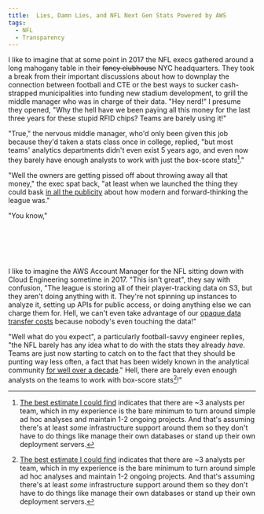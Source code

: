 ```yaml
---
title:  Lies, Damn Lies, and NFL Next Gen Stats Powered by AWS
tags:
  - NFL
  - Transparency
---
```


I like to imagine that at some point in 2017 the NFL execs gathered
around a long mahogany table in their <del>fancy clubhouse</del> 
NYC headquarters. They took a break from their important discussions
about how to downplay the connection between football and CTE
or the best ways to sucker cash-strapped municipalities into funding
new stadium development, to grill the middle manager who was in charge of
their data. "Hey nerd!" I presume they opened, "Why the hell have we
been paying all this money for the last three years for these stupid 
RFID chips? Teams are barely using it!" 

"True," the nervous middle manager, who'd only been given this job because
they'd taken a stats class once in college, replied, "but most teams' analytics
departments didn't even exist 5 years ago, and even now they barely 
have enough analysts to work with just the box-score stats[^analysts]."

"Well the owners are getting pissed off about throwing away all that
money," the exec spat back, "at least when we launched the thing they
could bask [in all the publicity](https://www.forbes.com/sites/jasonbelzer/2014/07/31/nfl-partners-with-zebra-technologies-to-provide-next-generation-player-tracking/?sh=12c3c4755598)
about how modern and forward-thinking the league was."

"You know," 

<br>
<br>
<br>
<br>



I like to imagine the AWS Account Manager for the NFL sitting down with
Cloud Engineering sometime in 2017. "This isn't great", they say with
confusion, "The league is storing all of their player-tracking data
on S3, but they aren't doing anything with it. They're not spinning up
instances to analyze it, setting up APIs for public access, or doing
anything else we can charge them for. Hell, we can't even take 
advantage of our [opaque data transfer costs](https://www.lastweekinaws.com/blog/understanding-data-transfer-in-aws/)
because nobody's even touching the data!"

"Well what do you expect", a particularly football-savvy engineer
replies, "the NFL barely
has any idea what to do with the stats they already _have_. Teams
are just now starting to catch on to the fact that they should
be punting way less often, a fact that has been widely known in 
the analytical community 
[for well over a decade](https://www.footballoutsiders.com/stat-analysis/2012/aggressiveness-index-2011)."
Hell, there are barely even enough analysts on the teams to work with 
box-score stats[^analysts]!"


[^analysts]:
    [The best estimate I could find](https://www.espn.com/nfl/story/_/id/29939438/2020-nfl-analytics-survey-which-teams-most-least-analytically-inclined)
    indicates that there are ~3 analysts per team, which in my experience
    is the bare minimum to turn around simple ad hoc analyses and maintain 1-2
    ongoing projects. And that's assuming there's at least _some_ infrastructure
    support around them so they don't have to do things like manage their
    own databases or stand up their own deployment servers. 